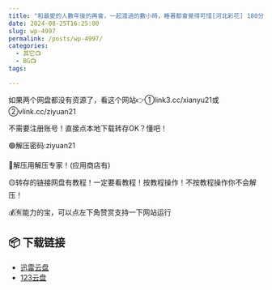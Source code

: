 ```yaml
---
title: "和最愛的人數年後的再會，一起渡過的數小時，睡著都會覺得可惜[河北彩花] 180分钟"
date: 2024-08-25T16:25:00
slug: wp-4997
permalink: /posts/wp-4997/
categories:
  - 其它📺
  - BG📺
tags:

---
```


如果两个网盘都没有资源了，看这个网站👉①link3.cc/xianyu21或②vlink.cc/ziyuan21

不需要注册账号！直接点本地下载转存OK？懂吧！

🟢解压密码:ziyuan21

🔵解压用解压专家！(应用商店有)

🟡转存的链接网盘有教程！一定要看教程！按教程操作！不按教程操作你不会解压！

💰🈶能力的宝，可以点左下角赞赏支持一下网站运行

## 📦 下载链接
- [迅雷云盘](https://blziyuan21.com/pay-download/4997?key=ed93656732&down_id=0)
- [123云盘](https://blziyuan21.com/pay-download/4997?key=ed93656732&down_id=1)


